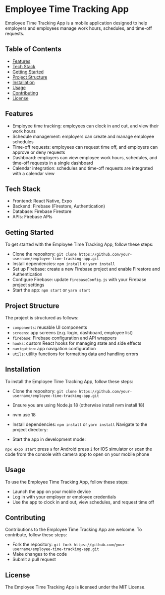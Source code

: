 # Employee Time Tracking App

Employee Time Tracking App is a mobile application designed to help employers and employees manage work hours, schedules, and time-off requests.

## Table of Contents

- [Features](#features)
- [Tech Stack](#tech-stack)
- [Getting Started](#getting-started)
- [Project Structure](#project-structure)
- [Installation](#installation)
- [Usage](#usage)
- [Contributing](#contributing)
- [License](#license)

## Features

- Employee time tracking: employees can clock in and out, and view their work hours
- Schedule management: employers can create and manage employee schedules
- Time-off requests: employees can request time off, and employers can approve or deny requests
- Dashboard: employers can view employee work hours, schedules, and time-off requests in a single dashboard
- Calendar integration: schedules and time-off requests are integrated with a calendar view

## Tech Stack

- Frontend: React Native, Expo
- Backend: Firebase (Firestore, Authentication)
- Database: Firebase Firestore
- APIs: Firebase APIs

## Getting Started

To get started with the Employee Time Tracking App, follow these steps:

- Clone the repository: `git clone https://github.com/your-username/employee-time-tracking-app.git`
- Install dependencies: `npm install` or `yarn install`
- Set up Firebase: create a new Firebase project and enable Firestore and Authentication
- Configure Firebase: update `firebaseConfig.js` with your Firebase project settings
- Start the app: `npm start` or `yarn start`

## Project Structure

The project is structured as follows:

- `components`: reusable UI components
- `screens`: app screens (e.g. login, dashboard, employee list)
- `firebase`: Firebase configuration and API wrappers
- `hooks`: custom React hooks for managing state and side effects
- `navigation`: app navigation configuration
- `utils`: utility functions for formatting data and handling errors

## Installation

To install the Employee Time Tracking App, follow these steps:

- Clone the repository: `git clone https://github.com/your-username/employee-time-tracking-app.git`

- Ensure you are using Node.js 18 (otherwise install nvm install 18)

- nvm use 18

- Install dependencies: `npm install` or `yarn install`
  Navigate to the project directory:

- Start the app in development mode:

`npx expo start` press `a` for Android press `i` for IOS simulator or scan the code from the console with camera app to open on your mobile phone

## Usage

To use the Employee Time Tracking App, follow these steps:

- Launch the app on your mobile device
- Log in with your employer or employee credentials
- Use the app to clock in and out, view schedules, and request time off

## Contributing

Contributions to the Employee Time Tracking App are welcome. To contribute, follow these steps:

- Fork the repository: `git fork https://github.com/your-username/employee-time-tracking-app.git`
- Make changes to the code
- Submit a pull request

## License

The Employee Time Tracking App is licensed under the MIT License.
